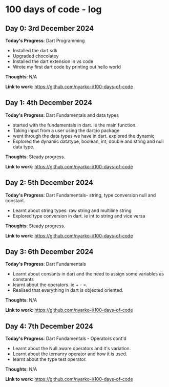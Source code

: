 # 100 days of code - log

## Day 0: 3rd December 2024

**Today's Progress**: Dart Programming

- Installed the dart sdk
- Upgraded chocolatey
- Installed the dart extension in vs code
- Wrote my first dart code by printing out hello world

**Thoughts**: N/A

**Link to work**:
https://github.com/nyarko-i/100-days-of-code

## Day 1: 4th December 2024

**Today's Progress**: Dart Fundamentals and data types

- started with the fundamentals in dart. ie the main function.
- Taking input from a user using the dart:io package
- went through the data types we have in dart. explored the dynamic
- Explored the dynamic datatype, boolean, int, double and string and null data type.

**Thoughts**: Steady progress.

**Link to work**:
https://github.com/nyarko-i/100-days-of-code

## Day 2: 5th December 2024

**Today's Progress**: Dart Fundamentals- string, type conversion null and constant.

- Learnt about string types: raw string and multiline string
- Explored type conversion in dart. ie int to string and vice versa

**Thoughts**: Steady progress.

**Link to work**:
https://github.com/nyarko-i/100-days-of-code

## Day 3: 6th December 2024

**Today's Progress**: Dart Fundamentals

- Learnt about consants in dart and the need to assign some variables as constants
- learnt about the operators. ie + - =.
- Realised that everything in dart is objected oriented.

**Thoughts**: N/A

**Link to work**:
https://github.com/nyarko-i/100-days-of-code

## Day 4: 7th December 2024

**Today's Progress**: Dart Fundamentals - Operators cont'd

- Learnt about the Null aware operators and it's variation.
- Learnt about the ternanry operator and how it is used.
- learnt about the type test operator.

**Thoughts**: N/A

**Link to work**:
https://github.com/nyarko-i/100-days-of-code
